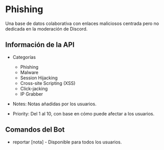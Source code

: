 # Phishing
Una base de datos colaborativa con enlaces maliciosos centrada pero no dedicada en la moderación de Discord.

## Información de la API

- Categorías
  - Phishing
  - Malware
  - Session Hijacking
  - Cross-site Scripting (XSS)
  - Click-jacking
  - IP Grabber

- Notes: Notas añadidas por los usuarios.
- Priority: Del 1 al 10, con base en cómo puede afectar a los usuarios.

## Comandos del Bot

- reportar <enlace> <tipo> <prioridad> [nota] - Disponible para todos los usuarios.
